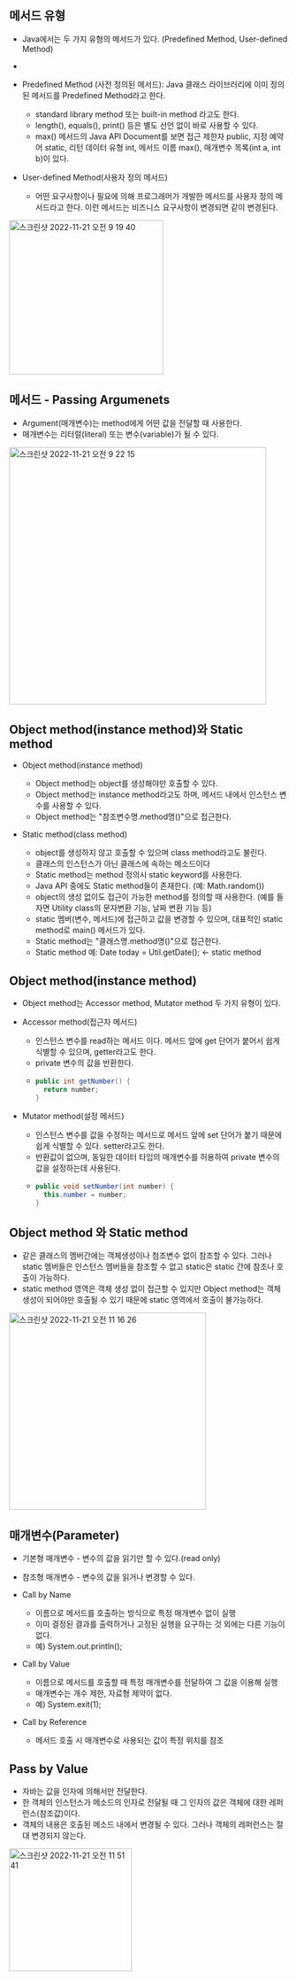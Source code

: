 ## 메서드 유형
- Java에서는 두 가지 유형의 메서드가 있다. (Predefined Method, User-defined Method)
- 
- Predefined Method (사전 정의된 메서드): Java 클래스 라이브러리에 이미 정의된 메서드를 Predefined Method라고 한다.
  - standard library method 또는 built-in method 라고도 한다.
  - length(), equals(), print() 등은 별도 선언 없이 바로 사용할 수 있다.
  - max() 메서드의 Java API Document를 보면 접근 제한자 public, 지정 예약어 static, 리턴 데이터 유형 int, 메서드 이름 max(), 매개변수 목록(int a, int b)이 있다.

- User-defined Method(사용자 정의 메서드)
  - 어떤 요구사항이나 필요에 의해 프로그래머가 개발한 메서드를 사용자 정의 메서드라고 한다. 이런 메서드는 비즈니스 요구사항이 변경되면 같이 변경된다.

<img width="279" alt="스크린샷 2022-11-21 오전 9 19 40" src="https://user-images.githubusercontent.com/75515697/202934703-38a5fda8-1158-4df5-adce-68f24d8f31ba.png">

## 메서드 - Passing Argumenets
- Argument(매개변수)는 method에게 어떤 값을 전달할 때 사용한다.
- 매개변수는 리터럴(literal) 또는 변수(variable)가 될 수 있다.

<img width="465" alt="스크린샷 2022-11-21 오전 9 22 15" src="https://user-images.githubusercontent.com/75515697/202934850-9ac752ee-31f6-405a-8e7f-f1bacd467977.png">

## Object method(instance method)와 Static method
- Object method(instance method)
  - Object method는 object를 생성해야만 호출할 수 있다.
  - Object method는 instance method라고도 하며, 메서드 내에서 인스턴스 변수를 사용할 수 있다.
  - Object method는 "참조변수명.method명()"으로 접근한다.

- Static method(class method)
  - object를 생성하지 않고 호출할 수 있으며 class method라고도 불린다.
  - 클래스의 인스턴스가 아닌 클래스에 속하는 메소드이다
  - Static method는 method 정의시 static keyword를 사용한다.
  - Java API 중에도 Static method들이 존재한다. (예: Math.random())
  - object의 생성 없이도 접근이 가능한 method를 정의할 때 사용한다. (예를 들자면 Utility class의 문자변환 기능, 날짜 변환 기능 등)
  - static 멤버(변수, 메서드)에 접근하고 값을 변경할 수 있으며, 대표적인 static method로 main() 메서드가 있다.
  - Static method는 "클래스명.method명()"으로 접근한다.
  - Static method 예: Date today = Util.getDate(); <- static method

## Object method(instance method)
- Object method는 Accessor method, Mutator method 두 가지 유형이 있다.
- Accessor method(접근자 메서드)
  - 인스턴스 변수를 read하는 메서드 이다. 메서드 앞에 get 단어가 붙어서 쉽게 식별할 수 있으며, getter라고도 한다.
  - private 변수의 값을 반환한다.
  - ```Java
    public int getNumber() {
      return number;
    }
    ```
    
- Mutator method(설정 메서드)
  - 인스턴스 변수를 값을 수정하는 메서드로 메서드 앞에 set 단어가 붙기 때문에 쉽게 식별할 수 있다. setter라고도 한다.
  - 반환값이 없으며, 동일한 데이터 타입의 매개변수를 허용하여 private 변수의 값을 설정하는데 사용된다.
  - ```Java
    public void setNumber(int number) {
      this.number = number;
    }
    ```
    
## Object method 와 Static method
- 같은 클래스의 멤버간에는 객체생성이나 첨조변수 없이 참조할 수 있다. 그러나 static 멤버들은 인스턴스 멤버들을 참조할 수 없고 static은 static 간에 참조나 호출이 가능하다.
- static method 영역은 객체 생성 없이 접근할 수 있지만 Object method는 객체 생성이 되어야만 호출될 수 있기 때문에 static 영역에서 호출이 불가능하다.

<img width="356" alt="스크린샷 2022-11-21 오전 11 16 26" src="https://user-images.githubusercontent.com/75515697/202946422-0cd319a1-af21-4ba9-bddf-819d384eda91.png">

## 매개변수(Parameter)
- 기본형 매개변수 - 변수의 값을 읽기만 할 수 있다.(read only)
- 참조형 매개변수 - 변수의 값을 읽거나 변경할 수 있다.
- Call by Name
  - 이름으로 메서드를 호출하는 방식으로 특정 매개변수 없이 실행
  - 이미 결정된 결과를 출력하거나 고정된 실행을 요구하는 것 외에는 다른 기능이 없다.
  - 예) System.out.println();

- Call by Value
  - 이름으로 메서드를 호출할 때 특정 매개변수를 전달하여 그 값을 이용해 실행
  - 매개변수는 개수 제한, 자료형 제약이 없다.
  - 예) System.exit(1);

- Call by Reference
  - 메서드 호출 시 매개변수로 사용되는 값이 특정 위치를 참조

## Pass by Value
- 자바는 값을 인자에 의해서만 전달한다.
- 한 객체의 인스턴스가 메소드의 인자로 전달될 때 그 인자의 값은 객체에 대한 레퍼런스(참조값)이다.
- 객체의 내용은 호출된 메소드 내에서 변경될 수 있다. 그러나 객체의 레퍼런스는 절대 변경되지 않는다.

<img width="222" alt="스크린샷 2022-11-21 오전 11 51 41" src="https://user-images.githubusercontent.com/75515697/202953050-fd20e8c3-b855-4b15-b30e-fc4150b7a707.png">
